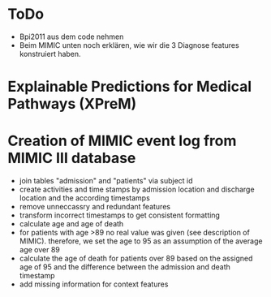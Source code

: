 # ToDo
- Bpi2011 aus dem code nehmen
- Beim MIMIC unten noch erklären, wie wir die 3 Diagnose features konstruiert haben.


# Explainable Predictions for Medical Pathways (XPreM)


# Creation of MIMIC event log from MIMIC III database
- join tables "admission" and "patients" via subject id
- create activities and time stamps by admission location and discharge location and the according timestamps
- remove unneccassry and redundant features
- transform incorrect timestamps to get consistent formatting
- calculate age and age of death
- for patients with age >89 no real value was given (see description of MIMIC). therefore, we set the age to 95 as an assumption of the average age over 89
- calculate the age of death for patients over 89 based on the assigned age of 95 and the difference between the admission and death timestamp
- add missing information for context features




